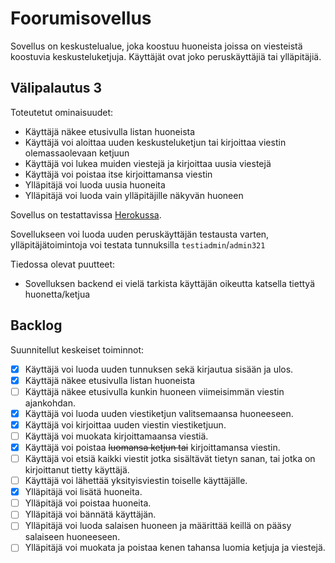 # Foorumisovellus

Sovellus on keskustelualue, joka koostuu huoneista joissa on viesteistä koostuvia keskusteluketjuja. Käyttäjät ovat joko peruskäyttäjiä tai ylläpitäjiä.

## Välipalautus 3

Toteutetut ominaisuudet:
- Käyttäjä näkee etusivulla listan huoneista
- Käyttäjä voi aloittaa uuden keskusteluketjun tai kirjoittaa viestin olemassaolevaan ketjuun
- Käyttäjä voi lukea muiden viestejä ja kirjoittaa uusia viestejä
- Käyttäjä voi poistaa itse kirjoittamansa viestin
- Ylläpitäjä voi luoda uusia huoneita
- Ylläpitäjä voi luoda vain ylläpitäjille näkyvän huoneen

Sovellus on testattavissa [Herokussa](https://glc-foorumi.herokuapp.com/).

Sovellukseen voi luoda uuden peruskäyttäjän testausta varten, ylläpitäjätoimintoja voi testata tunnuksilla `testiadmin`/`admin321`

Tiedossa olevat puutteet:
- Sovelluksen backend ei vielä tarkista käyttäjän oikeutta katsella tiettyä huonetta/ketjua

## Backlog

Suunnitellut keskeiset toiminnot:
- [x] Käyttäjä voi luoda uuden tunnuksen sekä kirjautua sisään ja ulos.
- [x] Käyttäjä näkee etusivulla listan huoneista
- [ ] Käyttäjä näkee etusivulla kunkin huoneen viimeisimmän viestin ajankohdan.
- [x] Käyttäjä voi luoda uuden viestiketjun valitsemaansa huoneeseen.
- [x] Käyttäjä voi kirjoittaa uuden viestin viestiketjuun.
- [ ] Käyttäjä voi muokata kirjoittamaansa viestiä. 
- [x] Käyttäjä voi poistaa ~~luomansa ketjun tai~~ kirjoittamansa viestin.
- [ ] Käyttäjä voi etsiä kaikki viestit jotka sisältävät tietyn sanan, tai jotka on kirjoittanut tietty käyttäjä.
- [ ] Käyttäjä voi lähettää yksityisviestin toiselle käyttäjälle.
- [x] Ylläpitäjä voi lisätä huoneita.
- [ ] Ylläpitäjä voi poistaa huoneita.
- [ ] Ylläpitäjä voi bännätä käyttäjän.
- [ ] Ylläpitäjä voi luoda salaisen huoneen ja määrittää keillä on pääsy salaiseen huoneeseen.
- [ ] Ylläpitäjä voi muokata ja poistaa kenen tahansa luomia ketjuja ja viestejä.
